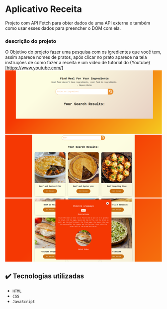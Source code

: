 # Aplicativo Receita
Projeto com API Fetch para obter dados de uma API externa e também como usar esses dados para preencher o DOM com ela.

### descrição do projeto
O Objetivo do projeto fazer uma pesquisa com os igredientes que você tem, assim aparece nomes de pratos, após clicar no prato aparece na tela instruções de como fazer a receita e um video de tutorial do (Youtube)[https://www.youtube.com/]
![Página inicial do projeto](./img/Captura%20de%20tela%20de%202022-06-21%2017-48-14.png) 
![Página com pratos](./img/Captura%20de%20tela%20de%202022-06-21%2017-49-55.png) 
![Página  com receitas ](./img/Captura%20de%20tela%20de%202022-06-21%2017-51-47.png) 


## ✔️ Tecnologias utilizadas

- ``HTML``
- ``CSS``
- ``JavaScript``
